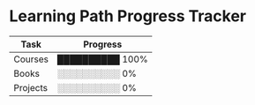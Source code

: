# Learning Path Progress Tracker

| Task       | Progress  |
|------------|-----------|
| Courses | ██████████ 100% |
| Books | ░░░░░░░░░░ 0% |
| Projects | ░░░░░░░░░░ 0% |
